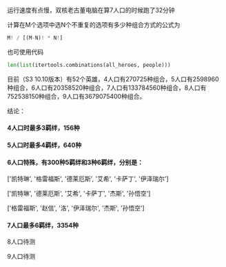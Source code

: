 运行速度有点慢，双核老古董电脑在算7人口的时候跑了32分钟

计算在M个选项中选N个不重复的选项有多少种组合方式的公式为

```python
M! / [(M-N)! * N!]
```

也可使用代码

```python
len(list(itertools.combinations(all_heroes, people)))
```

目前（S3 10.10版本）有52个英雄，4人口有270725种组合，5人口有2598960种组合，6人口有20358520种组合，7人口有133784560种组合，8人口有752538150种组合，9人口有3679075400种组合。

结论：

#### 4人口时最多3羁绊，156种

#### 5人口时最多4羁绊，640种

#### 6人口特殊，有300种5羁绊和3种6羁绊，分别是：

['凯特琳', '格雷福斯', '德莱厄斯', '艾希', '卡萨丁', '伊泽瑞尔']

['凯特琳', '德莱厄斯', '艾希', '卡萨丁', '杰斯', '孙悟空']

['格雷福斯', '赵信', '洛', '伊泽瑞尔', '杰斯', '孙悟空']

#### 7人口最多6羁绊，3354种

8人口待测

9人口待测